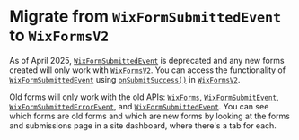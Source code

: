 # Migrate from `WixFormSubmittedEvent` to `WixFormsV2`
As of April 2025, [`WixFormSubmittedEvent`](https://dev.wix.com/docs/velo/velo-only-apis/$w/wix-form-submitted-event/wix-form-field) is deprecated and any new forms created will only work with [`WixFormsV2`](https://dev.wix.com/docs/velo/velo-only-apis/$w/wix-forms-v2/introduction). You can access the functionality of [`WixFormSubmittedEvent`](https://dev.wix.com/docs/velo/velo-only-apis/$w/wix-form-submitted-event/wix-form-field) using [`onSubmitSuccess()`](https://dev.wix.com/docs/velo/velo-only-apis/$w/wix-forms-v2/on-submit-success) in [`WixFormsV2`](https://dev.wix.com/docs/velo/velo-only-apis/$w/wix-forms-v2/introduction).

Old forms will only work with the old APIs: [`WixForms`](https://dev.wix.com/docs/velo/velo-only-apis/$w/wix-forms/introduction), [`WixFormSubmitEvent`](https://dev.wix.com/docs/velo/velo-only-apis/$w/wix-form-submit-event/wix-form-fields), [`WixFormSubmittedErrorEvent`](https://dev.wix.com/docs/velo/velo-only-apis/$w/wix-form-submitted-error-event/code), and [`WixFormSubmittedEvent`](https://dev.wix.com/docs/velo/velo-only-apis/$w/wix-form-submitted-event/wix-form-field). You can see which forms are old forms and which are new forms by looking at the forms and submissions page in a site dashboard, where there's a tab for each.
